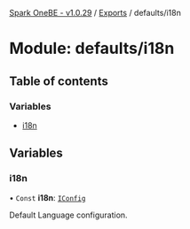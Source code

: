 [Spark OneBE - v1.0.29](../README.md) / [Exports](../modules.md) / defaults/i18n

# Module: defaults/i18n

## Table of contents

### Variables

- [i18n](defaults_i18n.md#i18n)

## Variables

### i18n

• `Const` **i18n**: [`IConfig`](../interfaces/System_IConfig.IConfig.md)

Default Language configuration.
